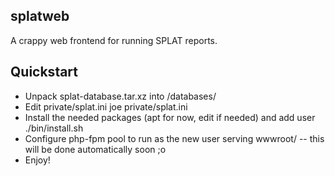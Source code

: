 splatweb
---------


A crappy web frontend for running SPLAT reports.

Quickstart
----------
* Unpack splat-database.tar.xz into /databases/
* Edit private/splat.ini
	joe private/splat.ini
* Install the needed packages (apt for now, edit if needed) and add user
	./bin/install.sh
* Configure php-fpm pool to run as the new user serving wwwroot/
	-- this will be done automatically soon ;o
* Enjoy!
